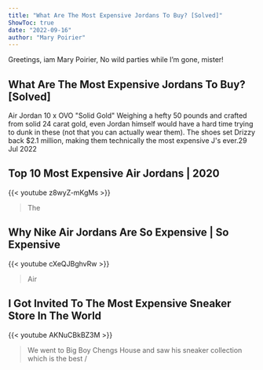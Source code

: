 ```yaml
---
title: "What Are The Most Expensive Jordans To Buy? [Solved]"
ShowToc: true 
date: "2022-09-16"
author: "Mary Poirier" 
---
```


Greetings, iam Mary Poirier, No wild parties while I’m gone, mister!
## What Are The Most Expensive Jordans To Buy? [Solved]
Air Jordan 10 x OVO "Solid Gold" Weighing a hefty 50 pounds and crafted from solid 24 carat gold, even Jordan himself would have a hard time trying to dunk in these (not that you can actually wear them). The shoes set Drizzy back $2.1 million, making them technically the most expensive J's ever.29 Jul 2022

## Top 10 Most Expensive Air Jordans | 2020
{{< youtube z8wyZ-mKgMs >}}
>The 

## Why Nike Air Jordans Are So Expensive | So Expensive
{{< youtube cXeQJBghvRw >}}
>Air 

## I Got Invited To The Most Expensive Sneaker Store In The World
{{< youtube AKNuCBkBZ3M >}}
>We went to Big Boy Chengs House and saw his sneaker collection which is the best / 

